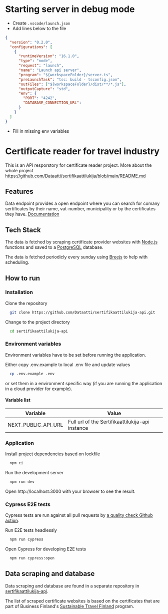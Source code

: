 # Starting server in debug mode

- Create `.vscode/launch.json`
- Add lines below to the file

```json
{
  "version": "0.2.0",
  "configurations": [
    {
      "runtimeVersion": "16.1.0",
      "type": "node",
      "request": "launch",
      "name": "Launch api server",
      "program": "${workspaceFolder}/server.ts",
      "preLaunchTask": "tsc: build - tsconfig.json",
      "outFiles": ["${workspaceFolder}/dist/**/*.js"],
      "outputCapture": "std",
      "env": {
        "PORT": "4242",
        "DATABASE_CONNECTION_URL":
      }
    }
  ]
}

```

- Fill in missing env variables

# Certificate reader for travel industry

This is an API resporstory for certificate reader project. More about the whole project https://github.com/Dataatti/sertifikaattilukija/blob/main/README.md

## Features

Data endpoint provides a open endpoint where you can search for comany sertificates by their name, vat-number, municipality or by the certificates they have. [Documentation](https://github.com/Dataatti/sertifikaattilukija-api/blob/main/services/data.md)

## Tech Stack

The data is fetched by scraping certificate provider websites with [Node.js](https://nodejs.org/en/) functions and saved to a [PostgreSQL](https://www.postgresql.org/) database.

The data is fetched periodicly every sunday using [Breejs](https://github.com/breejs/bree) to help with scheduling.

## How to run

### Installation

Clone the repository

```bash
  git clone https://github.com/Dataatti/sertifikaattilukija-api.git
```

Change to the project directory

```bash
  cd sertifikaattilukija-api
```

### Environment variables

Environment variables have to be set before running the application.

Either copy .env.example to local .env file and update values

```bash
  cp .env.example .env
```

or set them in a environment specific way (if you are running the application in a cloud provider for example).

#### Variable list

| Variable            | Value                                            |
| ------------------- | ------------------------------------------------ |
| NEXT_PUBLIC_API_URL | Full url of the Sertifikaattilukija-api instance |

### Application

Install project dependencies based on lockfile

```bash
  npm ci
```

Run the development server

```bash
  npm run dev
```

Open http://localhost:3000 with your browser to see the result.

### Cypress E2E tests

Cypress tests are run against all pull requests by [a quality check Github action](/.github/workflows/quality_check.yml).

Run E2E tests headlessly

```bash
  npm run cypress
```

Open Cypress for developing E2E tests

```bash
  npm run cypress:open
```

## Data scraping and database

Data scraping and database are found in a separate repository in [sertifikaattilukija-api](https://github.com/Dataatti/sertifikaattilukija-api).

The list of scraped certificate websites is based on the certificates that are part of Business Finland's [Sustainable Travel Finland](https://www.businessfinland.fi/suomalaisille-asiakkaille/palvelut/matkailun-edistaminen/vastuullisuus/sertifioinnit--ohjelmat) program.
